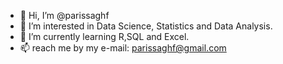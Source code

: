 - 👋 Hi, I’m @parissaghf
- 👀 I’m interested in Data Science, Statistics and Data Analysis.
- 🌱 I’m currently learning R,SQL and Excel.
- 📫 reach me by my e-mail: parissaghf@gmail.com
